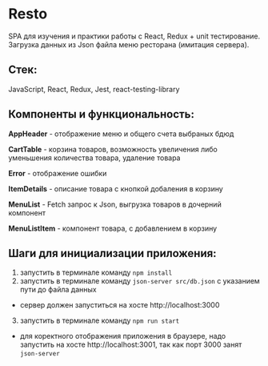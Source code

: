 # Resto
SPA для изучения и практики работы с React, Redux + unit тестирование. Загрузка данных из Json файла меню ресторана (имитация сервера).
## Стек:
JavaScript, React, Redux, Jest, react-testing-library
## Компоненты и функциональность:
**AppHeader** - отображение меню и общего счета выбраных бдюд

**CartTable** - корзина товаров, возможность увеличения либо уменьшения количества товара, удаление товара

**Error** - отображение ошибки

**ItemDetails** - описание товара с кнопкой добаления в корзину

**MenuList** - Fetch запрос к Json, выгрузка товаров в дочерний компонент

**MenuListItem** - компонент товара, с добавлением в корзину 

## Шаги для инициализации приложения:

1. запустить в терминале команду `npm install`
2. запустить в терминале команду `json-server src/db.json` с указанием пути до файла данных
- сервер должен запуститься на хосте http://localhost:3000
3. запустить в терминале команду `npm run start`
- для коректного отображения приложения в браузере, надо запустить на хосте http://localhost:3001, так как порт 3000 занят `json-server` 



